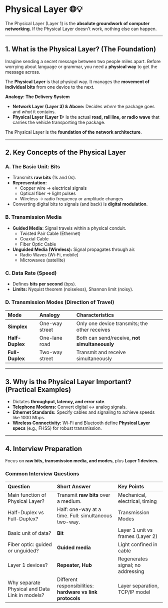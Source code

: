 # Physical Layer 🌐💡

The Physical Layer (Layer 1) is the **absolute groundwork of computer networking**. If the Physical Layer doesn't work, nothing else can happen.  

---

## 1. What is the Physical Layer? (The Foundation)

Imagine sending a secret message between two people miles apart. Before worrying about language or grammar, you need a **physical way** to get the message across.

The **Physical Layer** is that physical way. It manages the **movement of individual bits** from one device to the next.

**Analogy: The Delivery System**  
- **Network Layer (Layer 3) & Above:** Decides *where* the package goes and *what* it contains.  
- **Physical Layer (Layer 1):** Is the actual **road, rail line, or radio wave** that carries the vehicle transporting the package.  

The Physical Layer is the **foundation of the network architecture**.

---

## 2. Key Concepts of the Physical Layer

### A. The Basic Unit: Bits
- Transmits **raw bits** (1s and 0s).  
- **Representation:**  
  - Copper wire → electrical signals  
  - Optical fiber → light pulses  
  - Wireless → radio frequency or amplitude changes  
- Converting digital bits to signals (and back) is **digital modulation**.

### B. Transmission Media
- **Guided Media:** Signal travels within a physical conduit.  
  - Twisted Pair Cable (Ethernet)  
  - Coaxial Cable  
  - Fiber Optic Cable  
- **Unguided Media (Wireless):** Signal propagates through air.  
  - Radio Waves (Wi-Fi, mobile)  
  - Microwaves (satellite)  

### C. Data Rate (Speed)
- Defines **bits per second** (bps).  
- **Limits:** Nyquist theorem (noiseless), Shannon limit (noisy).

### D. Transmission Modes (Direction of Travel)

| Mode | Analogy | Characteristics |
| :--- | :--- | :--- |
| **Simplex** | One-way street | Only one device transmits; the other receives |
| **Half-Duplex** | One-lane road | Both can send/receive, **not simultaneously** |
| **Full-Duplex** | Two-way street | Transmit and receive simultaneously |

---

## 3. Why is the Physical Layer Important? (Practical Examples)

- Dictates **throughput, latency, and error rate**.  
- **Telephone Modems:** Convert digital ↔ analog signals.  
- **Ethernet Standards:** Specify cables and signaling to achieve speeds like 1000 Mbps.  
- **Wireless Connectivity:** Wi-Fi and Bluetooth define **Physical Layer specs** (e.g., FHSS) for robust transmission.  

---

## 4. Interview Preparation

Focus on **raw bits, transmission media, and modes**, plus **Layer 1 devices**.

### Common Interview Questions

| Question | Short Answer | Key Points |
| :--- | :--- | :--- |
| Main function of Physical Layer? | Transmit **raw bits** over a medium. | Mechanical, electrical, timing |
| Half-Duplex vs Full-Duplex? | Half: one-way at a time. Full: simultaneous two-way. | Transmission Modes |
| Basic unit of data? | **Bit** | Layer 1 unit vs frames (Layer 2) |
| Fiber optic: guided or unguided? | **Guided media** | Light confined in cable |
| Layer 1 devices? | **Repeater, Hub** | Regenerates signal; no addressing |
| Why separate Physical and Data Link in models? | Different responsibilities: **hardware vs link protocols** | Layer separation, TCP/IP model |
